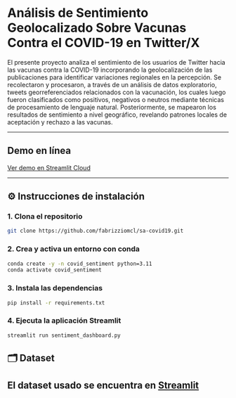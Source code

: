 # Análisis de Sentimiento Geolocalizado Sobre Vacunas Contra el COVID-19 en Twitter/X


El presente proyecto analiza el sentimiento de los usuarios de Twitter
hacia las vacunas contra la COVID-19 incorporando la geolocalización de las publicaciones
para identificar variaciones regionales en la percepción. Se recolectaron y procesaron, a
través de un análisis de datos exploratorio, tweets georreferenciados relacionados con
la vacunación, los cuales luego fueron clasificados como positivos, negativos o neutros
mediante técnicas de procesamiento de lenguaje natural. Posteriormente, se mapearon los
resultados de sentimiento a nivel geográfico, revelando patrones locales de aceptación y
rechazo a las vacunas. 

---

## Demo en línea

[Ver demo en Streamlit Cloud]((https://tf-pacd-sentiment-analysis-twitter-covid19.streamlit.app/))

---


## ⚙️ Instrucciones de instalación

### 1. Clona el repositorio

```bash
git clone https://github.com/fabrizziomcl/sa-covid19.git
````

### 2. Crea y activa un entorno con conda

```bash
conda create -y -n covid_sentiment python=3.11
conda activate covid_sentiment
```

### 3. Instala las dependencias

```bash
pip install -r requirements.txt
```

### 4. Ejecuta la aplicación Streamlit

```bash
streamlit run sentiment_dashboard.py
```

## 🗂 Dataset

El dataset usado se encuentra en [Streamlit]([https://streamlit.io/](https://www.kaggle.com/datasets/kaushiksuresh147/covidvaccine-tweets))
---


